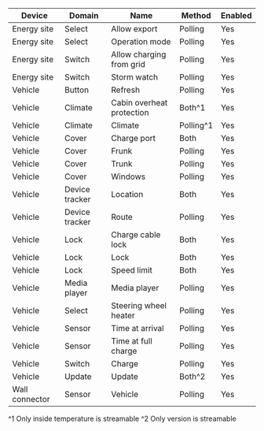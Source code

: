 |Device|Domain|Name|Method|Enabled|
|---|---|---|---|---|
|Energy site|Select|Allow export|Polling|Yes|
|Energy site|Select|Operation mode|Polling|Yes|
|Energy site|Switch|Allow charging from grid|Polling|Yes|
|Energy site|Switch|Storm watch|Polling|Yes|
|Vehicle|Button|Refresh|Polling|Yes|
|Vehicle|Climate|Cabin overheat protection|Both^1|Yes|
|Vehicle|Climate|Climate|Polling^1|Yes|
|Vehicle|Cover|Charge port|Both|Yes|
|Vehicle|Cover|Frunk|Polling|Yes|
|Vehicle|Cover|Trunk|Polling|Yes|
|Vehicle|Cover|Windows|Polling|Yes|
|Vehicle|Device tracker|Location|Both|Yes|
|Vehicle|Device tracker|Route|Polling|Yes|
|Vehicle|Lock|Charge cable lock|Both|Yes|
|Vehicle|Lock|Lock|Both|Yes|
|Vehicle|Lock|Speed limit|Both|Yes|
|Vehicle|Media player|Media player|Polling|Yes|
|Vehicle|Select|Steering wheel heater|Polling|Yes|
|Vehicle|Sensor|Time at arrival|Polling|Yes|
|Vehicle|Sensor|Time at full charge|Polling|Yes|
|Vehicle|Switch|Charge|Polling|Yes|
|Vehicle|Update|Update|Both^2|Yes|
|Wall connector|Sensor|Vehicle|Polling|Yes|

^1 Only inside temperature is streamable
^2 Only version is streamable
